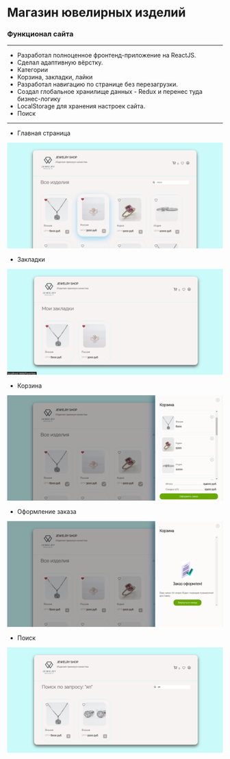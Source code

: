 # Магазин ювелирных изделий

### Функционал сайта
***
* Разработал полноценное фронтенд-приложение на ReactJS.
* Сделал адаптивную вёрстку.
* Категории
* Корзина, закладки, лайки
* Разработал навигацию по странице без перезагрузки.
* Создал глобальное хранилище данных - Redux и перенес туда бизнес-логику
* LocalStorage для хранения настроек сайта.
* Поиск 

***

* Главная страница

![ссылка на мой канал](https://raw.githubusercontent.com/Albogachiev/front-jewelry/main/public/imgPage/%D0%A1%D0%BD%D0%B8%D0%BC%D0%BE%D0%BA%20%D1%8D%D0%BA%D1%80%D0%B0%D0%BD%D0%B0%20%D0%BE%D1%82%202023-08-22%2016-28-20.png)

* Закладки

![ссылка на мой канал](https://raw.githubusercontent.com/Albogachiev/front-jewelry/main/public/imgPage/%D0%A1%D0%BD%D0%B8%D0%BC%D0%BE%D0%BA%20%D1%8D%D0%BA%D1%80%D0%B0%D0%BD%D0%B0%20%D0%BE%D1%82%202023-08-22%2016-15-33.png)

* Корзина

![ссылка на мой канал](https://raw.githubusercontent.com/Albogachiev/front-jewelry/main/public/imgPage/%D0%A1%D0%BD%D0%B8%D0%BC%D0%BE%D0%BA%20%D1%8D%D0%BA%D1%80%D0%B0%D0%BD%D0%B0%20%D0%BE%D1%82%202023-08-22%2016-20-36.png)

* Оформление заказа

![ссылка на мой канал](https://raw.githubusercontent.com/Albogachiev/front-jewelry/main/public/imgPage/%D0%A1%D0%BD%D0%B8%D0%BC%D0%BE%D0%BA%20%D1%8D%D0%BA%D1%80%D0%B0%D0%BD%D0%B0%20%D0%BE%D1%82%202023-08-22%2016-15-16.png)

* Поиск 

![ссылка на мой канал](https://raw.githubusercontent.com/Albogachiev/front-jewelry/main/public/imgPage/%D0%A1%D0%BD%D0%B8%D0%BC%D0%BE%D0%BA%20%D1%8D%D0%BA%D1%80%D0%B0%D0%BD%D0%B0%20%D0%BE%D1%82%202023-08-22%2016-14-41.png)